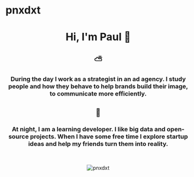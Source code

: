 # pnxdxt

<h1 align="center">Hi, I'm Paul 👋</h1>

<h2 align="center">⛅️</h2>
<h3 align="center">During the day I work as a strategist in an ad agency. I study people and how they behave to help brands build their image, to communicate more efficiently.</h3>

<h2 align="center">🌙</h2>
<h3 align="center">At night, I am a learning developer. I like big data and open-source projects. When I have some free time I explore startup ideas and help my friends turn them into reality.</h3>
<br>
<p align="center"> <img src="https://komarev.com/ghpvc/?username=pnxdxt" alt="pnxdxt" /> </p>
